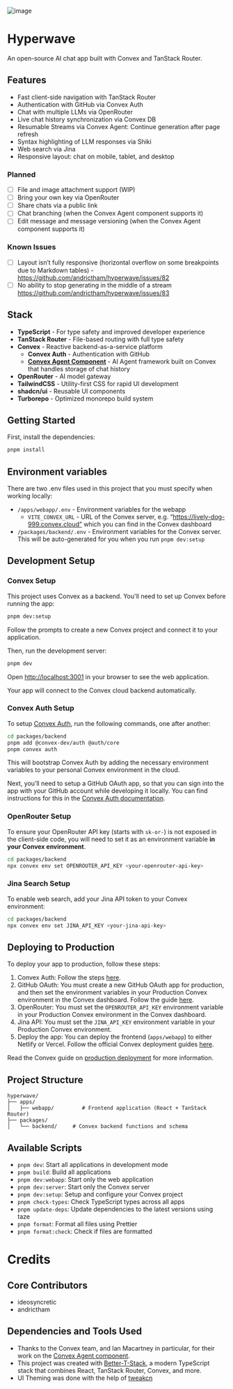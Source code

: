 ![image](https://github.com/user-attachments/assets/a30e8af8-8ab0-492e-af7d-c0cfaf29aa31)

# Hyperwave
An open-source AI chat app built with Convex and TanStack Router.

## Features

- Fast client-side navigation with TanStack Router
- Authentication with GitHub via Convex Auth
- Chat with multiple LLMs via OpenRouter
- Live chat history synchronization via Convex DB
- Resumable Streams via Convex Agent: Continue generation after page refresh
- Syntax highlighting of LLM responses via Shiki
- Web search via Jina
- Responsive layout: chat on mobile, tablet, and desktop

### Planned

- [ ] File and image attachment support (WIP)
- [ ] Bring your own key via OpenRouter
- [ ] Share chats via a public link
- [ ] Chat branching (when the Convex Agent component supports it)
- [ ] Edit message and message versioning (when the Convex Agent component supports it)

### Known Issues

- [ ] Layout isn’t fully responsive (horizontal overflow on some breakpoints due to Markdown tables) - https://github.com/andrictham/hyperwave/issues/82
- [ ] No ability to stop generating in the middle of a stream https://github.com/andrictham/hyperwave/issues/83

## Stack

- **TypeScript** - For type safety and improved developer experience
- **TanStack Router** - File-based routing with full type safety
- **Convex** - Reactive backend-as-a-service platform
  - **Convex Auth** - Authentication with GitHub
  - [**Convex Agent Component**](https://convex.dev/docs/agent-component) - AI Agent framework built on Convex that handles storage of chat history
- **OpenRouter** - AI model gateway
- **TailwindCSS** - Utility-first CSS for rapid UI development
- **shadcn/ui** - Reusable UI components
- **Turborepo** - Optimized monorepo build system

## Getting Started

First, install the dependencies:

```bash
pnpm install
```

## Environment variables

There are two .env files used in this project that you must specify when working locally:

- `/apps/webapp/.env` - Environment variables for the webapp
  - `VITE_CONVEX_URL` - URL of the Convex server, e.g. “https://lively-dog-999.convex.cloud” which you can find in the Convex dashboard
- `/packages/backend/.env` - Environment variables for the Convex server. This will be auto-generated for you when you run `pnpm dev:setup`

## Development Setup

### Convex Setup

This project uses Convex as a backend. You'll need to set up Convex before running the app:

```bash
pnpm dev:setup
```

Follow the prompts to create a new Convex project and connect it to your application.

Then, run the development server:

```bash
pnpm dev
```

Open [http://localhost:3001](http://localhost:3001) in your browser to see the web application.

Your app will connect to the Convex cloud backend automatically.

### Convex Auth Setup

To setup [Convex Auth](https://labs.convex.dev/auth), run the following commands, one after another:

```bash
cd packages/backend
pnpm add @convex-dev/auth @auth/core
pnpm convex auth
```

This will bootstrap Convex Auth by adding the necessary environment variables to your personal Convex environment in the cloud.

Next, you’ll need to setup a GitHub OAuth app, so that you can sign into the app with your GitHub account while developing it locally. You can find instructions for this in the [Convex Auth documentation](https://labs.convex.dev/auth/config/oauth/github).

### OpenRouter Setup

To ensure your OpenRouter API key (starts with `sk-or-`) is not exposed in the client-side code, you will need to set it as an environment variable **in your Convex environment**.

```bash
cd packages/backend
npx convex env set OPENROUTER_API_KEY <your-openrouter-api-key>
```

### Jina Search Setup

To enable web search, add your Jina API token to your Convex environment:

```bash
cd packages/backend
npx convex env set JINA_API_KEY <your-jina-api-key>
```

## Deploying to Production

To deploy your app to production, follow these steps:

1. Convex Auth: Follow the steps [here](https://labs.convex.dev/auth/production).
2. GitHub OAuth: You must create a new GitHub OAuth app for production, and then set the environment variables in your Production Convex environment in the Convex dashboard. Follow the guide [here](https://labs.convex.dev/auth/config/oauth/github).
3. OpenRouter: You must set the `OPENROUTER_API_KEY` environment variable in your Production Convex environment in the Convex dashboard.
4. Jina API: You must set the `JINA_API_KEY` environment variable in your Production Convex environment.
5. Deploy the app: You can deploy the frontend (`apps/webapp`) to either Netlify or Vercel. Follow the official Convex deployment guides [here](https://docs.convex.dev/production/hosting/).

Read the Convex guide on [production deployment](https://docs.convex.dev/production) for more information.

## Project Structure

```
hyperwave/
├── apps/
│   ├── webapp/         # Frontend application (React + TanStack Router)
├── packages/
│   └── backend/     # Convex backend functions and schema

```

## Available Scripts

- `pnpm dev`: Start all applications in development mode
- `pnpm build`: Build all applications
- `pnpm dev:webapp`: Start only the web application
- `pnpm dev:server`: Start only the Convex server
- `pnpm dev:setup`: Setup and configure your Convex project
- `pnpm check-types`: Check TypeScript types across all apps
- `pnpm update-deps`: Update dependencies to the latest versions using taze
- `pnpm format`: Format all files using Prettier
- `pnpm format:check`: Check if files are formatted

# Credits

## Core Contributors

- ideosyncretic
- andrictham

## Dependencies and Tools Used

- Thanks to the Convex team, and Ian Macartney in particular, for their work on the [Convex Agent component](https://github.com/get-convex/agent).
- This project was created with [Better-T-Stack](https://github.com/AmanVarshney01/create-better-t-stack), a modern TypeScript stack that combines React, TanStack Router, Convex, and more.
- UI Theming was done with the help of [tweakcn](https://tweakcn.com/)
